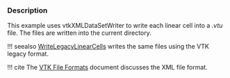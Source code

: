 ### Description

This example uses vtkXMLDataSetWriter to write each linear cell into a *.vtu* file. The files are written into the current directory.

!!! seealso
    [WriteLegacyLinearCells](../WriteLegacyLinearCells) writes the same files using the VTK legacy format.

!!! cite
    The [VTK File Formats](https://docs.vtk.org/en/latest/design_documents/VTKFileFormats.html) document discusses the XML file format.
